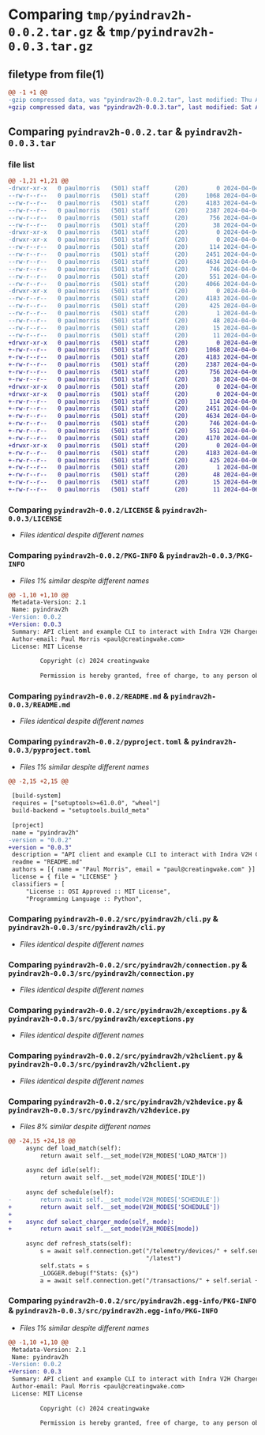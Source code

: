# Comparing `tmp/pyindrav2h-0.0.2.tar.gz` & `tmp/pyindrav2h-0.0.3.tar.gz`

## filetype from file(1)

```diff
@@ -1 +1 @@
-gzip compressed data, was "pyindrav2h-0.0.2.tar", last modified: Thu Apr  4 19:44:21 2024, max compression
+gzip compressed data, was "pyindrav2h-0.0.3.tar", last modified: Sat Apr  6 16:07:50 2024, max compression
```

## Comparing `pyindrav2h-0.0.2.tar` & `pyindrav2h-0.0.3.tar`

### file list

```diff
@@ -1,21 +1,21 @@
-drwxr-xr-x   0 paulmorris   (501) staff       (20)        0 2024-04-04 19:44:21.720760 pyindrav2h-0.0.2/
--rw-r--r--   0 paulmorris   (501) staff       (20)     1068 2024-04-04 19:31:06.000000 pyindrav2h-0.0.2/LICENSE
--rw-r--r--   0 paulmorris   (501) staff       (20)     4183 2024-04-04 19:44:21.719755 pyindrav2h-0.0.2/PKG-INFO
--rw-r--r--   0 paulmorris   (501) staff       (20)     2387 2024-04-04 19:43:34.000000 pyindrav2h-0.0.2/README.md
--rw-r--r--   0 paulmorris   (501) staff       (20)      756 2024-04-04 19:31:06.000000 pyindrav2h-0.0.2/pyproject.toml
--rw-r--r--   0 paulmorris   (501) staff       (20)       38 2024-04-04 19:44:21.720977 pyindrav2h-0.0.2/setup.cfg
-drwxr-xr-x   0 paulmorris   (501) staff       (20)        0 2024-04-04 19:44:21.708978 pyindrav2h-0.0.2/src/
-drwxr-xr-x   0 paulmorris   (501) staff       (20)        0 2024-04-04 19:44:21.714819 pyindrav2h-0.0.2/src/pyindrav2h/
--rw-r--r--   0 paulmorris   (501) staff       (20)      114 2024-04-04 19:31:06.000000 pyindrav2h-0.0.2/src/pyindrav2h/__init__.py
--rw-r--r--   0 paulmorris   (501) staff       (20)     2451 2024-04-04 19:31:06.000000 pyindrav2h-0.0.2/src/pyindrav2h/cli.py
--rw-r--r--   0 paulmorris   (501) staff       (20)     4634 2024-04-04 19:31:06.000000 pyindrav2h-0.0.2/src/pyindrav2h/connection.py
--rw-r--r--   0 paulmorris   (501) staff       (20)      746 2024-04-04 19:31:06.000000 pyindrav2h-0.0.2/src/pyindrav2h/exceptions.py
--rw-r--r--   0 paulmorris   (501) staff       (20)      551 2024-04-04 19:31:06.000000 pyindrav2h-0.0.2/src/pyindrav2h/v2hclient.py
--rw-r--r--   0 paulmorris   (501) staff       (20)     4066 2024-04-04 19:31:06.000000 pyindrav2h-0.0.2/src/pyindrav2h/v2hdevice.py
-drwxr-xr-x   0 paulmorris   (501) staff       (20)        0 2024-04-04 19:44:21.718621 pyindrav2h-0.0.2/src/pyindrav2h.egg-info/
--rw-r--r--   0 paulmorris   (501) staff       (20)     4183 2024-04-04 19:44:21.000000 pyindrav2h-0.0.2/src/pyindrav2h.egg-info/PKG-INFO
--rw-r--r--   0 paulmorris   (501) staff       (20)      425 2024-04-04 19:44:21.000000 pyindrav2h-0.0.2/src/pyindrav2h.egg-info/SOURCES.txt
--rw-r--r--   0 paulmorris   (501) staff       (20)        1 2024-04-04 19:44:21.000000 pyindrav2h-0.0.2/src/pyindrav2h.egg-info/dependency_links.txt
--rw-r--r--   0 paulmorris   (501) staff       (20)       48 2024-04-04 19:44:21.000000 pyindrav2h-0.0.2/src/pyindrav2h.egg-info/entry_points.txt
--rw-r--r--   0 paulmorris   (501) staff       (20)       15 2024-04-04 19:44:21.000000 pyindrav2h-0.0.2/src/pyindrav2h.egg-info/requires.txt
--rw-r--r--   0 paulmorris   (501) staff       (20)       11 2024-04-04 19:44:21.000000 pyindrav2h-0.0.2/src/pyindrav2h.egg-info/top_level.txt
+drwxr-xr-x   0 paulmorris   (501) staff       (20)        0 2024-04-06 16:07:50.409372 pyindrav2h-0.0.3/
+-rw-r--r--   0 paulmorris   (501) staff       (20)     1068 2024-04-04 19:31:06.000000 pyindrav2h-0.0.3/LICENSE
+-rw-r--r--   0 paulmorris   (501) staff       (20)     4183 2024-04-06 16:07:50.408610 pyindrav2h-0.0.3/PKG-INFO
+-rw-r--r--   0 paulmorris   (501) staff       (20)     2387 2024-04-04 19:59:48.000000 pyindrav2h-0.0.3/README.md
+-rw-r--r--   0 paulmorris   (501) staff       (20)      756 2024-04-06 16:02:23.000000 pyindrav2h-0.0.3/pyproject.toml
+-rw-r--r--   0 paulmorris   (501) staff       (20)       38 2024-04-06 16:07:50.409509 pyindrav2h-0.0.3/setup.cfg
+drwxr-xr-x   0 paulmorris   (501) staff       (20)        0 2024-04-06 16:07:50.396456 pyindrav2h-0.0.3/src/
+drwxr-xr-x   0 paulmorris   (501) staff       (20)        0 2024-04-06 16:07:50.401147 pyindrav2h-0.0.3/src/pyindrav2h/
+-rw-r--r--   0 paulmorris   (501) staff       (20)      114 2024-04-06 16:02:37.000000 pyindrav2h-0.0.3/src/pyindrav2h/__init__.py
+-rw-r--r--   0 paulmorris   (501) staff       (20)     2451 2024-04-04 19:31:06.000000 pyindrav2h-0.0.3/src/pyindrav2h/cli.py
+-rw-r--r--   0 paulmorris   (501) staff       (20)     4634 2024-04-04 19:31:06.000000 pyindrav2h-0.0.3/src/pyindrav2h/connection.py
+-rw-r--r--   0 paulmorris   (501) staff       (20)      746 2024-04-04 19:31:06.000000 pyindrav2h-0.0.3/src/pyindrav2h/exceptions.py
+-rw-r--r--   0 paulmorris   (501) staff       (20)      551 2024-04-04 19:31:06.000000 pyindrav2h-0.0.3/src/pyindrav2h/v2hclient.py
+-rw-r--r--   0 paulmorris   (501) staff       (20)     4170 2024-04-06 15:54:41.000000 pyindrav2h-0.0.3/src/pyindrav2h/v2hdevice.py
+drwxr-xr-x   0 paulmorris   (501) staff       (20)        0 2024-04-06 16:07:50.407607 pyindrav2h-0.0.3/src/pyindrav2h.egg-info/
+-rw-r--r--   0 paulmorris   (501) staff       (20)     4183 2024-04-06 16:07:50.000000 pyindrav2h-0.0.3/src/pyindrav2h.egg-info/PKG-INFO
+-rw-r--r--   0 paulmorris   (501) staff       (20)      425 2024-04-06 16:07:50.000000 pyindrav2h-0.0.3/src/pyindrav2h.egg-info/SOURCES.txt
+-rw-r--r--   0 paulmorris   (501) staff       (20)        1 2024-04-06 16:07:50.000000 pyindrav2h-0.0.3/src/pyindrav2h.egg-info/dependency_links.txt
+-rw-r--r--   0 paulmorris   (501) staff       (20)       48 2024-04-06 16:07:50.000000 pyindrav2h-0.0.3/src/pyindrav2h.egg-info/entry_points.txt
+-rw-r--r--   0 paulmorris   (501) staff       (20)       15 2024-04-06 16:07:50.000000 pyindrav2h-0.0.3/src/pyindrav2h.egg-info/requires.txt
+-rw-r--r--   0 paulmorris   (501) staff       (20)       11 2024-04-06 16:07:50.000000 pyindrav2h-0.0.3/src/pyindrav2h.egg-info/top_level.txt
```

### Comparing `pyindrav2h-0.0.2/LICENSE` & `pyindrav2h-0.0.3/LICENSE`

 * *Files identical despite different names*

### Comparing `pyindrav2h-0.0.2/PKG-INFO` & `pyindrav2h-0.0.3/PKG-INFO`

 * *Files 1% similar despite different names*

```diff
@@ -1,10 +1,10 @@
 Metadata-Version: 2.1
 Name: pyindrav2h
-Version: 0.0.2
+Version: 0.0.3
 Summary: API client and example CLI to interact with Indra V2H Chargers
 Author-email: Paul Morris <paul@creatingwake.com>
 License: MIT License
         
         Copyright (c) 2024 creatingwake
         
         Permission is hereby granted, free of charge, to any person obtaining a copy
```

### Comparing `pyindrav2h-0.0.2/README.md` & `pyindrav2h-0.0.3/README.md`

 * *Files identical despite different names*

### Comparing `pyindrav2h-0.0.2/pyproject.toml` & `pyindrav2h-0.0.3/pyproject.toml`

 * *Files 1% similar despite different names*

```diff
@@ -2,15 +2,15 @@
 
 [build-system]
 requires = ["setuptools>=61.0.0", "wheel"]
 build-backend = "setuptools.build_meta"
 
 [project]
 name = "pyindrav2h"
-version = "0.0.2"
+version = "0.0.3"
 description = "API client and example CLI to interact with Indra V2H Chargers"
 readme = "README.md"
 authors = [{ name = "Paul Morris", email = "paul@creatingwake.com" }]
 license = { file = "LICENSE" }
 classifiers = [
     "License :: OSI Approved :: MIT License",
     "Programming Language :: Python",
```

### Comparing `pyindrav2h-0.0.2/src/pyindrav2h/cli.py` & `pyindrav2h-0.0.3/src/pyindrav2h/cli.py`

 * *Files identical despite different names*

### Comparing `pyindrav2h-0.0.2/src/pyindrav2h/connection.py` & `pyindrav2h-0.0.3/src/pyindrav2h/connection.py`

 * *Files identical despite different names*

### Comparing `pyindrav2h-0.0.2/src/pyindrav2h/exceptions.py` & `pyindrav2h-0.0.3/src/pyindrav2h/exceptions.py`

 * *Files identical despite different names*

### Comparing `pyindrav2h-0.0.2/src/pyindrav2h/v2hclient.py` & `pyindrav2h-0.0.3/src/pyindrav2h/v2hclient.py`

 * *Files identical despite different names*

### Comparing `pyindrav2h-0.0.2/src/pyindrav2h/v2hdevice.py` & `pyindrav2h-0.0.3/src/pyindrav2h/v2hdevice.py`

 * *Files 8% similar despite different names*

```diff
@@ -24,15 +24,18 @@
     async def load_match(self):
         return await self.__set_mode(V2H_MODES['LOAD_MATCH'])
 
     async def idle(self):
         return await self.__set_mode(V2H_MODES['IDLE'])       
 
     async def schedule(self):
-        return await self.__set_mode(V2H_MODES['SCHEDULE'])  
+        return await self.__set_mode(V2H_MODES['SCHEDULE'])
+    
+    async def select_charger_mode(self, mode):
+        return await self.__set_mode(V2H_MODES[mode])
 
     async def refresh_stats(self):
         s = await self.connection.get("/telemetry/devices/" + self.serial + 
                                       "/latest")
         self.stats = s
         _LOGGER.debug(f"Stats: {s}")
         a = await self.connection.get("/transactions/" + self.serial +
```

### Comparing `pyindrav2h-0.0.2/src/pyindrav2h.egg-info/PKG-INFO` & `pyindrav2h-0.0.3/src/pyindrav2h.egg-info/PKG-INFO`

 * *Files 1% similar despite different names*

```diff
@@ -1,10 +1,10 @@
 Metadata-Version: 2.1
 Name: pyindrav2h
-Version: 0.0.2
+Version: 0.0.3
 Summary: API client and example CLI to interact with Indra V2H Chargers
 Author-email: Paul Morris <paul@creatingwake.com>
 License: MIT License
         
         Copyright (c) 2024 creatingwake
         
         Permission is hereby granted, free of charge, to any person obtaining a copy
```

